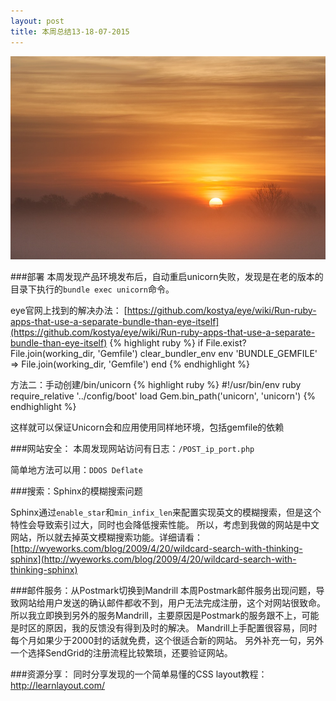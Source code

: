 ```yaml
---
layout: post
title: 本周总结13-18-07-2015
---
```


![](/images/Bing_696.JPG)

###部署
本周发现产品环境发布后，自动重启unicorn失败，发现是在老的版本的目录下执行的`bundle exec unicorn`命令。

eye官网上找到的解决办法：
[https://github.com/kostya/eye/wiki/Run-ruby-apps-that-use-a-separate-bundle-than-eye-itself](https://github.com/kostya/eye/wiki/Run-ruby-apps-that-use-a-separate-bundle-than-eye-itself)
{% highlight ruby %}
if File.exist? File.join(working_dir, 'Gemfile')
  clear_bundler_env
  env 'BUNDLE_GEMFILE' => File.join(working_dir, 'Gemfile')
end
{% endhighlight %}

方法二：手动创建/bin/unicorn
{% highlight ruby %}
#!/usr/bin/env ruby
require_relative '../config/boot'
load Gem.bin_path('unicorn', 'unicorn')
{% endhighlight %}

这样就可以保证Unicorn会和应用使用同样地环境，包括gemfile的依赖


###网站安全：
本周发现网站访问有日志：`/POST_ip_port.php`

简单地方法可以用：`DDOS Deflate`

###搜索：Sphinx的模糊搜索问题

Sphinx通过`enable_star`和`min_infix_len`来配置实现英文的模糊搜索，但是这个特性会导致索引过大，同时也会降低搜索性能。
所以，考虑到我做的网站是中文网站，所以就去掉英文模糊搜索功能。详细请看：
[http://wyeworks.com/blog/2009/4/20/wildcard-search-with-thinking-sphinx](http://wyeworks.com/blog/2009/4/20/wildcard-search-with-thinking-sphinx)

###邮件服务：从Postmark切换到Mandrill
本周Postmark邮件服务出现问题，导致网站给用户发送的确认邮件都收不到，用户无法完成注册，这个对网站很致命。
所以我立即换到另外的服务Mandrill，主要原因是Postmark的服务跟不上，可能是时区的原因，我的反馈没有得到及时的解决。
Mandrill上手配置很容易，同时每个月如果少于2000封的话就免费，这个很适合新的网站。
另外补充一句，另外一个选择SendGrid的注册流程比较繁琐，还要验证网站。

###资源分享：
同时分享发现的一个简单易懂的CSS layout教程：
http://learnlayout.com/
